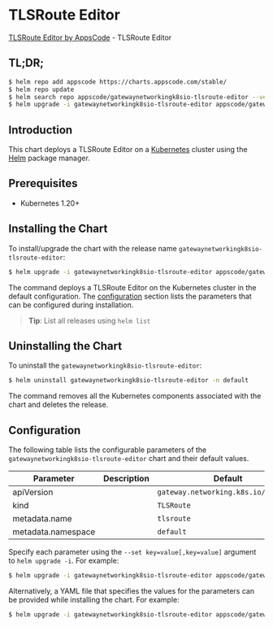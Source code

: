 # TLSRoute Editor

[TLSRoute Editor by AppsCode](https://appscode.com) - TLSRoute Editor

## TL;DR;

```bash
$ helm repo add appscode https://charts.appscode.com/stable/
$ helm repo update
$ helm search repo appscode/gatewaynetworkingk8sio-tlsroute-editor --version=v0.26.0
$ helm upgrade -i gatewaynetworkingk8sio-tlsroute-editor appscode/gatewaynetworkingk8sio-tlsroute-editor -n default --create-namespace --version=v0.26.0
```

## Introduction

This chart deploys a TLSRoute Editor on a [Kubernetes](http://kubernetes.io) cluster using the [Helm](https://helm.sh) package manager.

## Prerequisites

- Kubernetes 1.20+

## Installing the Chart

To install/upgrade the chart with the release name `gatewaynetworkingk8sio-tlsroute-editor`:

```bash
$ helm upgrade -i gatewaynetworkingk8sio-tlsroute-editor appscode/gatewaynetworkingk8sio-tlsroute-editor -n default --create-namespace --version=v0.26.0
```

The command deploys a TLSRoute Editor on the Kubernetes cluster in the default configuration. The [configuration](#configuration) section lists the parameters that can be configured during installation.

> **Tip**: List all releases using `helm list`

## Uninstalling the Chart

To uninstall the `gatewaynetworkingk8sio-tlsroute-editor`:

```bash
$ helm uninstall gatewaynetworkingk8sio-tlsroute-editor -n default
```

The command removes all the Kubernetes components associated with the chart and deletes the release.

## Configuration

The following table lists the configurable parameters of the `gatewaynetworkingk8sio-tlsroute-editor` chart and their default values.

|     Parameter      | Description |                     Default                     |
|--------------------|-------------|-------------------------------------------------|
| apiVersion         |             | <code>gateway.networking.k8s.io/v1alpha2</code> |
| kind               |             | <code>TLSRoute</code>                           |
| metadata.name      |             | <code>tlsroute</code>                           |
| metadata.namespace |             | <code>default</code>                            |


Specify each parameter using the `--set key=value[,key=value]` argument to `helm upgrade -i`. For example:

```bash
$ helm upgrade -i gatewaynetworkingk8sio-tlsroute-editor appscode/gatewaynetworkingk8sio-tlsroute-editor -n default --create-namespace --version=v0.26.0 --set apiVersion=gateway.networking.k8s.io/v1alpha2
```

Alternatively, a YAML file that specifies the values for the parameters can be provided while
installing the chart. For example:

```bash
$ helm upgrade -i gatewaynetworkingk8sio-tlsroute-editor appscode/gatewaynetworkingk8sio-tlsroute-editor -n default --create-namespace --version=v0.26.0 --values values.yaml
```
